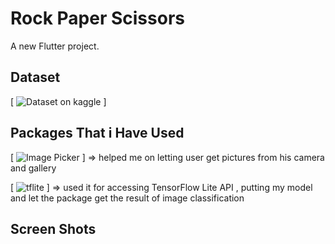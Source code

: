 # Rock Paper Scissors

A new Flutter project.

## Dataset
[ ![Dataset on kaggle](https://www.kaggle.com/sanikamal/rock-paper-scissors-dataset) ]

## Packages That i Have Used 
[ ![Image Picker](https://pub.dev/packages/image_picker) ]
=> helped me on letting user get pictures from his camera and gallery

[ ![tflite](https://pub.dev/packages/tflite) ]
=> used it for accessing TensorFlow Lite API , putting my model and let the package get the result of image classification

## Screen Shots


